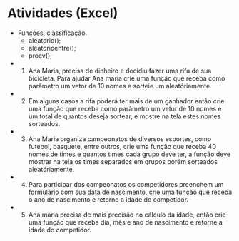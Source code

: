 # Atividades (Excel)
- Funções, classificação.
	- aleatorio();
	- aleatorioentre();
	- procv();
- 1. Ana Maria, precisa de dinheiro e decidiu fazer uma rifa de sua bicicleta. Para ajudar Ana maria crie uma função que receba como parâmetro um vetor de 10 nomes e sorteie um aleatóriamente.
- 2. Em alguns casos a rifa poderá ter mais de um ganhador então crie uma função que receba como parâmetro um vetor de 10 nomes e um total de quantos deseja sortear, e mostre na tela estes nomes sorteados.
- 3. Ana Maria organiza campeonatos de diversos esportes, como futebol, basquete, entre outros, crie uma função que receba 40 nomes de times e quantos times cada grupo deve ter, a função deve mostrar na tela os times separados em grupos porém sorteados aleatóriamente.
- 4. Para participar dos campeonatos os competidores preenchem um formulário com sua data de nascimento, crie uma função que receba o ano de nascimento e retorne a idade do competidor.
- 5. Ana maria precisa de mais precisão no cálculo da idade, então crie uma função que receba dia, mês e ano de nascimento e retorne a idade do competidor.
